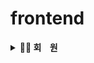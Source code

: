 # frontend

<details>
<summary><b>🫅🏻 회&nbsp;&nbsp;&nbsp;&nbsp;원</b></summary><br>
    <div>
         <details>
         <summary><b>USER_001. 회원 가입</b></summary>
                  <br>
         <p><b>➡ 회원이 회원 정보 [ 이메일, 패스워드, 이름, 닉네임 ] 를<br>
 &nbsp;&nbsp;&nbsp;　입력하여 회원 가입을 진행한다.</b></p><br>
         <p><img src="https://github.com/beyond-sw-camp/be02-fin-BuildUp-KMS/assets/148943354/76ebda5a-aec9-4cfc-a1c7-aab563364a4e"/></p>
         </details><br>
          <details>
         <summary><b>USER-003. 이메일 인증</b></summary>
                  <br>
         <p><b>➡ 회원이 메일함으로 온 이메일을 클릭하여 이메일 인증을 진행한다.</b></p><br>
         <p><img src="https://github.com/beyond-sw-camp/be02-fin-BuildUp-KMS/assets/148943354/e08b7dca-4261-4174-a75f-963e6e61cd15"/></p>
         </details><br>
	 <details>
	 <details>
         <summary><b>USER_004. 일반 로그인</b></summary>
                  <br>
         <p><b>➡ 회원이 [ 이메일, 패스워드 ] 를 입력하여 로그인을 시도한다.</b></p><br>
         <p><img src="https://github.com/beyond-sw-camp/be02-fin-BuildUp-KMS/assets/148943354/8b7342b5-fd5b-4aed-8a18-6204e412a8bf"/></p>
         </details><br>
	 <details>
         <summary><b>USER-006. 회원 정보 수정</b></summary>
                  <br>
         <p><b>➡ 회원이 수정하고 싶은 내용 [ 집 주소, 전화번호, 선호 스타일, 상/하체 유형 등 ] 을 입력하여 본인의 회원 정보를 수정한다.</b></p><br>
         <p><img src="https://github.com/beyond-sw-camp/be02-2nd-developer_passion-fashion/assets/148875644/bf54c5e2-36fc-410b-afdd-f7017103ab1f"/></p>
         </details><br>
	 <details>
         <summary><b>REQ-0024. 회원 탈퇴</b></summary>
                  <br>
         <p><b>➡ 회원이 회원 IDX를 통해 회원 탈퇴를 진행한다.</b></p><br>
         <p><img src="https://github.com/beyond-sw-camp/be02-2nd-developer_passion-fashion/assets/148875644/78b2ac42-c6d5-4dab-81da-57576b3fde0a"/></p>
         </details><br>
	 <details>
         <summary><b>REQ-0025. 일반 로그인</b></summary>
                  <br>
         <p><b>➡ 회원이 [ 이메일, 패스워드 ] 를 입력하여 로그인을 시도한다.</b></p><br>
         <p><img src="https://github.com/beyond-sw-camp/be02-fin-BuildUp-KMS/assets/148943354/bf2cf6a6-720b-4d78-bdda-cd258d1bd3b7"/></p>
         </details><br>
	 <details>
         <summary><b>REQ-0026. 카카오 로그인</b></summary>
                  <br>
         <p><b>➡ 회원이 카카오를 통해 로그인 및 서비스를 이용한다.</b></p><br>
         <p><img src="https://github.com/beyond-sw-camp/be02-2nd-developer_passion-fashion/assets/148875644/9369c157-ed31-4671-84a0-2d9f0e93835a"/></p>
         </details><br>
	 <details>
         <summary><b>REQ-0027. 이메일 인증</b></summary>
                  <br>
         <p><b>➡ 회원이 메일함으로 온 이메일을 클릭하여 이메일 인증을 진행한다.</b></p><br>
         <p><img src="https://github.com/beyond-sw-camp/be02-2nd-developer_passion-fashion/assets/148875644/ff3ff83b-a280-4a80-adc0-4185e26505d5"/></p>
         </details><br>
	 <details>
         <summary><b>REQ-0028. 쿠폰 모두 조회</b></summary>
                  <br>
         <p><b>➡ 작성 중</b></p><br>
         <p><img src="https://github.com/beyond-sw-camp/be02-2nd-developer_passion-fashion/assets/148875644/f4fe88f8-4ac7-4450-9d7e-4dc812ff974a"/></p>
         </details><br>
	 <details>
         <summary><b>REQ-0029. 상품 목록 조회</b></summary>
                  <br>
         <p><b>➡ 회원이 페이지 별 상품 목록을 조회한다.</b></p><br>
         <p><img src="https://github.com/beyond-sw-camp/be02-2nd-developer_passion-fashion/assets/148875644/8f23e7f9-32d6-422d-a9e0-0982327c65a5"/></p>
         </details><br>
	 <details>
         <summary><b>REQ-0030. 특정 상품 세부정보 조회</b></summary>
                  <br>
         <p><b>➡ 회원이 상품을 클릭하여 상품의 세부 정보를 조회한다.</b></p><br>
         <p><img src="https://github.com/beyond-sw-camp/be02-2nd-developer_passion-fashion/assets/148875644/7483a0b0-19db-47d7-ac79-7a3fc7bab7d6"/></p>
         </details><br>
	 <details>
         <summary><b>REQ-0031. 카테고리별 상품 목록 조회</b></summary>
                  <br>
         <p><b>:오른쪽_화살표: 회원이 원하는 카테고리를 클릭하여 카테고리에 해당하는 상품의 목록을 조회한다.</b></p><br>
         <p><img src="https://github.com/beyond-sw-camp/be02-2nd-developer_passion-fashion/assets/148875644/4c8ba1c1-15df-44a3-8648-61876b7cb049"/></p>
         </details><br>
	 <details>
         <summary><b>REQ-0032. 본인의 상/하체 유형과 동일한 사용자가 많이 구매한 상품 목록 조회</b></summary>
                  <br>
         <p><b>:오른쪽_화살표: 회원이 자신의 상/하체 유형과 동일한 회원이 많이 구매한 상품 순으로 상품 목록을 조회한다.</b></p><br>
         <p><img src="https://github.com/beyond-sw-camp/be02-2nd-developer_passion-fashion/assets/148875644/e73639cc-eb23-435d-8438-c72322220dec"/></p>
         </details><br>
	 <details>
         <summary><b>REQ-0033. 상품 주문 및 결제</b></summary>
                  <br>
         <p><b>:오른쪽_화살표: 회원이 원하는 상품을 주문한다.</b></p><br>
         <p><img src="https://github.com/beyond-sw-camp/be02-2nd-developer_passion-fashion/assets/148875644/dce38ef7-4630-4fbc-b0e4-fff441deab8c"/></p>
         </details><br>
	 <details>
         <summary><b>REQ-0034. 전체 주문 내역 조회</b></summary>
                  <br>
         <p><b>:오른쪽_화살표: 회원이 주문한 상품의 전체 목록을 조회한다.</b></p><br>
         <p><img src="https://github.com/beyond-sw-camp/be02-2nd-developer_passion-fashion/assets/148875644/4b07b404-0418-42d0-9028-2067a2035e1e"/></p>
         </details><br>
	 <details>
         <summary><b>REQ-0035. 특정 주문 내역 조회</b></summary>
                  <br>
         <p><b>:오른쪽_화살표: 회원이 주문한 특정 주문 내역의 세부정보를 조회한다.</b></p><br>
         <p><img src="https://github.com/beyond-sw-camp/be02-2nd-developer_passion-fashion/assets/148875644/3c3f3809-a51e-41d1-a0d4-bbf8ff77ee28"/></p>
         </details><br>
	 <details>
         <summary><b>REQ-0036. 주문 취소</b></summary>
                  <br>
         <p><b>:오른쪽_화살표: 회원이 상품이 배송되기 전이라면 주문을 취소한다.</b></p><br>
         <p><img src="https://github.com/beyond-sw-camp/be02-2nd-developer_passion-fashion/assets/148875644/499dfdb7-67d6-4bef-98b4-1c62218935bf"/></p>
         </details><br>
	 <details>
         <summary><b>REQ-0037. 상품에 대한 좋아요 표시</b></summary>
                  <br>
         <p><b>:오른쪽_화살표: 회원이 상품 IDX를 입력 하여 "좋아요" 를 누른다.</b></p><br>
         <p><img src="https://github.com/beyond-sw-camp/be02-2nd-developer_passion-fashion/assets/148875644/7d0ba8c2-da20-4391-8cee-615e6b737f7d"/></p>
         </details><br>
	 <details>
         <summary><b>REQ-0038. 좋아요 표시한 상품 목록 전체 조회</b></summary>
                  <br>
         <p><b>:오른쪽_화살표: 회원이 본인이 좋아요를 표시한 상품 목록 전체를 조회한다.</b></p><br>
         <p><img src="https://github.com/beyond-sw-camp/be02-2nd-developer_passion-fashion/assets/148875644/d2e1d323-53c9-4744-889e-7b0a03691320"/></p>
         </details><br>
	 <details>
         <summary><b>REQ-0039. 좋아요 취소</b></summary>
                  <br>
         <p><b>:오른쪽_화살표: 회원이 상품 IDX 와 좋아요 IDX 를 입력 하여 "좋아요" 누른 것을 취소한다.</b></p><br>
         <p><img src="https://github.com/beyond-sw-camp/be02-2nd-developer_passion-fashion/assets/148875644/ceb94efd-3894-419d-b7f3-320fe71cdaa1"/></p>
         </details><br>
	 <details>
         <summary><b>REQ-0040. 장바구니에 상품 등록</b></summary>
                  <br>
         <p><b>:오른쪽_화살표: 회원이 장바구니에 상품 IDX 와 회원 IDX 를 입력 하여 장바구니에 상품을 등록한다.</b></p><br>
         <p><img src="https://github.com/beyond-sw-camp/be02-2nd-developer_passion-fashion/assets/148875644/0d61adbd-f228-4293-8742-563c6722612b"/></p>
         </details><br>
	 <details>
         <summary><b>REQ-0041. 장바구니에 담긴 상품 목록 전체 조회</b></summary>
                  <br>
         <p><b>:오른쪽_화살표: 회원이 회원 IDX 를 입력 하여 장바구니에 담긴 상품 목록 전체를 조회한다.</b></p><br>
         <p><img src="https://github.com/beyond-sw-camp/be02-2nd-developer_passion-fashion/assets/148875644/9ee20345-1b15-47d0-b9ab-f6ebacb6e4e2"/></p>
         </details><br>
	 <details>
         <summary><b>REQ-0042. 장바구니에 담긴 상품 1개 삭제</b></summary>
                  <br>
         <p><b>:오른쪽_화살표: 회원이 장바구니 IDX 를 입력 하여 장바구니에 담긴 상품 1개를 삭제한다.</b></p><br>
         <p><img src="https://github.com/beyond-sw-camp/be02-2nd-developer_passion-fashion/assets/148875644/e994d3d7-0188-4e69-b501-b633cdcec0ec"/></p>
         </details><br>
	 <details>
         <summary><b>REQ-0043. 장바구니에 담긴 상품 전체 삭제</b></summary>
                  <br>
         <p><b>:오른쪽_화살표: 회원이 회원 IDX 를 입력 하여 장바구니에 담긴 상품 전체를 삭제한다.</b></p><br>
         <p><img src="https://github.com/beyond-sw-camp/be02-2nd-developer_passion-fashion/assets/148875644/840f21d5-cb2d-4738-9b68-73879e829a47"/></p>
         </details><br>
	 <details>
         <summary><b>REQ-0044. 구매한 상품 리뷰 작성</b></summary>
                  <br>
         <p><b>:오른쪽_화살표: 회원이 [ 리뷰 내용, 리뷰 사진, 별점 ] 을 입력 하여 리뷰를 작성한다.</b></p><br>
         <p><img src="https://github.com/beyond-sw-camp/be02-2nd-developer_passion-fashion/assets/148875644/9e385688-9038-4de6-aa15-b13a4199098f"/></p>
         </details><br>
	 <details>
         <summary><b>REQ-0045. 등록한 리뷰 수정</b></summary>
                  <br>
         <p><b>:오른쪽_화살표: 회원이 등록했던 리뷰의 내용을 수정한다.</b></p><br>
         <p><img src="https://github.com/beyond-sw-camp/be02-2nd-developer_passion-fashion/assets/148875644/f17d734e-74ae-4520-b3f5-796e87bf6dcb"/></p>
         </details><br>
	 <details>
         <summary><b>REQ-0046. 등록한 리뷰 삭제</b></summary>
                  <br>
         <p><b>:오른쪽_화살표: 회원이 리뷰 IDX 를 입력 하여 등록한 리뷰를 삭제한다.</b></p><br>
         <p><img src="https://github.com/beyond-sw-camp/be02-2nd-developer_passion-fashion/assets/148875644/8dd77a20-143a-4b2e-8b83-cff6bc7ef0a3"/></p>
         </details><br>
	 <details>
         <summary><b>REQ-0047. 특정 상품 조회 시 해당 상품의 전체 리뷰 조회</b></summary>
                  <br>
         <p><b>:오른쪽_화살표: 회원이 특정 상품 정보 조회 시 해당 상품의 전체 리뷰를 조회한다.</b></p><br>
         <p><img src="https://github.com/beyond-sw-camp/be02-2nd-developer_passion-fashion/assets/148875644/eef3f613-d039-4f5e-9b80-2bd09bd1510d"/></p>
         </details><br>
	 <details>
         <summary><b>REQ-0048. 구매한 상품의 리뷰를 조회</b></summary>
                  <br>
         <p><b>:오른쪽_화살표: 회원이 리뷰 IDX 를 입력 하여 구매한 상품의 리뷰를 조회한다.</b></p><br>
         <p><img src="https://github.com/beyond-sw-camp/be02-2nd-developer_passion-fashion/assets/148875644/0185b009-6780-4007-80a4-cb6a78fcd9bb"/></p>
         </details><br>
	 <details>
         <summary><b>REQ-0049. 질문 등록</b></summary>
                  <br>
         <p><b>:오른쪽_화살표: 회원이 [ 상품 IDX, 질문 유형, 질문 제목, 질문 내용 ] 을 입력 하여 질문을 등록한다.</b></p><br>
         <p><img src="https://github.com/beyond-sw-camp/be02-2nd-developer_passion-fashion/assets/148875644/3663501a-3dcb-4973-876f-a0bcb09209ee"/></p>
         </details><br>
	 <details>
         <summary><b>REQ-0050. 질문한 목록 전체 조회</b></summary>
                  <br>
         <p><b>:오른쪽_화살표: 회원이 회원 IDX 와 페이지 번호를 입력 하여 질문한 목록 전체를 조회한다.</b></p><br>
         <p><img src="https://github.com/beyond-sw-camp/be02-2nd-developer_passion-fashion/assets/148875644/f9d05089-d020-4b3d-ade5-c88fa419dc43"/></p>
         </details><br>
	 <details>
         <summary><b>REQ-0051. 질문 수정</b></summary>
                  <br>
         <p><b>:오른쪽_화살표: 회원이 등록했던 질문의 내용을 수정한다.</b></p><br>
         <p><img src="https://github.com/beyond-sw-camp/be02-2nd-developer_passion-fashion/assets/148875644/51744955-61a0-468a-902d-9934af39ebd6"/></p>
         </details><br>
	 <details>
         <summary><b>REQ-0052. 질문 삭제</b></summary>
                  <br>
         <p><b>:오른쪽_화살표: 회원이 회원 IDX를 입력 하여 등록 했던 질문을 삭제한다.</b></p><br>
         <p><img src="https://github.com/beyond-sw-camp/be02-2nd-developer_passion-fashion/assets/148875644/3c741e86-bd0f-4db8-bfad-849075269787"/></p>
         </details><br>
    </div>
</details>
